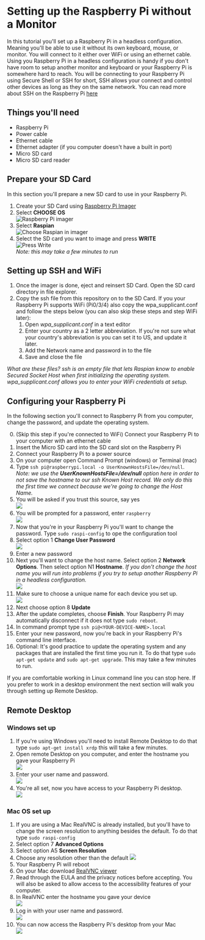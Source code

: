 # Setting up the Raspberry Pi without a Monitor
In this tutorial you'll set up a Raspberry Pi in a headless configuration. Meaning you'll be able to use it without its own keyboard, mouse, or monitor. You will connect to it either over WiFi or using an ethernet cable. Using you Raspberry Pi in a headless configuration is handy if you don't have room to setup another monitor and keyboard or your Raspberry Pi is somewhere hard to reach. You will be connecting to your Raspberry Pi using Secure Shell or SSH for short, SSH allows your connect and control other devices as long as they on the same network. You can read more about SSH on the Raspberry Pi [here](https://www.raspberrypi.org/documentation/remote-access/ssh/)
## Things you'll need
- Raspberry Pi
- Power cable
- Ethernet cable
- Ethernet adapter (if you computer doesn't have a built in port)
- Micro SD card
- Micro SD card reader
## Prepare your SD Card
In this section you'll prepare a new SD card to use in your Raspberry Pi.
1. Create your SD Card using [Raspberry Pi Imager](https://www.raspberrypi.org/blog/raspberry-pi-imager-imaging-utility/)
1. Select **CHOOSE OS**  
![Raspberry Pi imager](images/raspberry-pi-imager.PNG)
1. Select **Raspian**  
![Choose Raspian in imager](images/select-os.PNG)
1. Select the SD card you want to image and press **WRITE**  
![Press Write](images/write.PNG)  
*Note: this may take a few minutes to run*
## Setting up SSH and WiFi
1. Once the imager is done, eject and reinsert SD Card. Open the SD card directory in file explorer.
1. Copy the ssh file from this repository on to the SD Card. If you your Raspberry Pi supports WiFi (Pi0/3/4) also copy the wpa_supplicant.conf and follow the steps below (you can also skip these steps and step WiFi later):
    1. Open *wpa_supplicant.conf* in a text editor
    1. Enter your country as a 2 letter abbreviation. If you're not sure what your country's abbreviation is you can set it to US, and update it later.
    1. Add the Network name and password in to the file
    1. Save and close the file

*What are these files? ssh is an empty file that lets Raspian know to enable Secured Socket Host when first initializing the operating system. wpa_supplicant.conf allows you to enter your WiFi credentials at setup.*

## Configuring your Raspberry Pi
In the following section you'll connect to Raspberry Pi from you computer, change the password, and update the operating system.

0. (Skip this step if you're connected to WiFi) Connect your Raspberry Pi to your computer with an ethernet cable
1. Insert the Micro SD card into the SD card slot on the Raspberry Pi
1. Connect your Raspberry Pi to a power source
1. On your computer open Command Prompt (windows) or Terminal (mac)
1. Type `ssh pi@raspberrypi.local -o UserKnownHostsFile=/dev/null`. *Note: we use the **UserKnownHostsFile=/dev/null** option here in order to not save the hostname to our ssh Known Host record. We only do this the first time we connect because we're going to change the Host Name.*
1. You will be asked if you trust this source, say yes  
![](images/ssh-wifi.png)  
1. You will be prompted for a password, enter `raspberry`  
![](images/ssh-wifi-logged-in.png)  
1. Now that you're in your Raspberry Pi you'll want to change the password. Type `sudo raspi-config` to ope the configuration tool  
1. Select option 1 **Change User Password**  
![](images/raspi-config.png)  
1. Enter a new password  
1. Next you'll want to change the host name. Select option 2 **Network Options**. Then select option N1 **Hostname**. *If you don't change the host name you will run into problems if you try to setup another Raspberry Pi in a headless configuration.*  
![](images/raspi-config-network.png)  
1. Make sure to choose a unique name for each device you set up.  
![](images/raspi-config-network-hostname.png)  
1. Next choose option 8 **Update**  
1. After the update completes, choose **Finish**. Your Raspberry Pi may automatically disconnect if it does not type `sudo reboot`.  
1. In command prompt type `ssh pi@<YOUR-DEVICE-NAME>.local`  
1. Enter your new password, now you're back in your Raspberry Pi's command line interface.  
1. Optional: It's good practice to update the operating system and any packages that are installed the first time you run it. To do that type `sudo apt-get update` and `sudo apt-get upgrade`. This may take a few minutes to run.  

If you are comfortable working in Linux command line you can stop here. If you prefer to work in a desktop environment the next section will walk you through setting up Remote Desktop.

## Remote Desktop
### Windows set up
1. If you're using Windows you'll need to install Remote Desktop to do that type `sudo apt-get install xrdp` this will take a few minutes.  
1. Open remote Desktop on you computer, and enter the hostname you gave your Raspberry Pi  
![](images/remote.png)  
1. Enter your user name and password.  
![](images/remote-desktop.png)  
1. You're all set, now you have access to your Raspberry Pi desktop.  
![](images/pi-desktop.png)  
### Mac OS set up
1. If you are using a Mac RealVNC is already installed, but you'll have to change the screen resolution to anything besides the default. To do that type `sudo raspi-config`
1. Select option 7 **Advanced Options**
1. Select option A5 **Screen Resolution**
1. Choose any resolution other than the default
![](images/resolution.png)
1. Your Raspberry Pi will reboot
1. On your Mac download [RealVNC viewer](https://www.realvnc.com/en/connect/download/viewer/macos/)
1. Read through the EULA and the privacy notices before accepting. You will also be asked to allow access to the accessibility features of your computer.  
1. In RealVNC enter the hostname you gave your device  
![](images/vnc-hostname.png)  
1. Log in with your user name and password.  
![](images/vnc-log-in.png)  
1. You can now access the Raspberry Pi's desktop from your Mac  
![](images/mac-desktop.png)  

    

